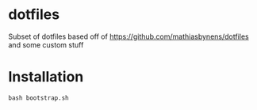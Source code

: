 # dotfiles
Subset of dotfiles based off of https://github.com/mathiasbynens/dotfiles and some custom stuff

# Installation
`bash bootstrap.sh`
